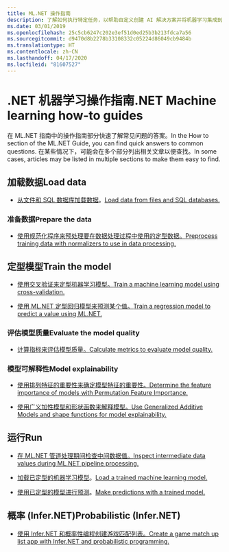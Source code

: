 ```yaml
---
title: ML.NET 操作指南
description: 了解如何执行特定任务，以帮助自定义创建 AI 解决方案并将机器学习集成到 .NET 应用程序。
ms.date: 03/01/2019
ms.openlocfilehash: 25c5cb6247c202e3ef51d0ed25b3b213fdca7a56
ms.sourcegitcommit: d9470d8b2278b33108332c05224d86049cb9484b
ms.translationtype: HT
ms.contentlocale: zh-CN
ms.lasthandoff: 04/17/2020
ms.locfileid: "81607527"
---
```

# <a name="net-machine-learning-how-to-guides"></a><span data-ttu-id="057a8-103">.NET 机器学习操作指南</span><span class="sxs-lookup"><span data-stu-id="057a8-103">.NET Machine learning how-to guides</span></span>

<span data-ttu-id="057a8-104">在 ML.NET 指南中的操作指南部分快速了解常见问题的答案。</span><span class="sxs-lookup"><span data-stu-id="057a8-104">In the How to section of the ML.NET Guide, you can find quick answers to common questions.</span></span> <span data-ttu-id="057a8-105">在某些情况下，可能会在多个部分列出相关文章以便查找。</span><span class="sxs-lookup"><span data-stu-id="057a8-105">In some cases, articles may be listed in multiple sections to make them easy to find.</span></span>

## <a name="load-data"></a><span data-ttu-id="057a8-106">加载数据</span><span class="sxs-lookup"><span data-stu-id="057a8-106">Load data</span></span>

* <span data-ttu-id="057a8-107">[从文件和 SQL 数据库加载数据](load-data-ml-net.md)。</span><span class="sxs-lookup"><span data-stu-id="057a8-107">[Load data from files and SQL databases.](load-data-ml-net.md)</span></span>

### <a name="prepare-the-data"></a><span data-ttu-id="057a8-108">准备数据</span><span class="sxs-lookup"><span data-stu-id="057a8-108">Prepare the data</span></span>

* [<span data-ttu-id="057a8-109">使用规范化程序来预处理要在数据处理过程中使用的定型数据。</span><span class="sxs-lookup"><span data-stu-id="057a8-109">Preprocess training data with normalizers to use in data processing.</span></span>](prepare-data-ml-net.md)

## <a name="train-the-model"></a><span data-ttu-id="057a8-110">定型模型</span><span class="sxs-lookup"><span data-stu-id="057a8-110">Train the model</span></span>

* [<span data-ttu-id="057a8-111">使用交叉验证来定型机器学习模型。</span><span class="sxs-lookup"><span data-stu-id="057a8-111">Train a machine learning model using cross-validation.</span></span>](train-machine-learning-model-cross-validation-ml-net.md)

* [<span data-ttu-id="057a8-112">使用 ML.NET 定型回归模型来预测某个值。</span><span class="sxs-lookup"><span data-stu-id="057a8-112">Train a regression model to predict a value using ML.NET.</span></span>](train-machine-learning-model-ml-net.md)

### <a name="evaluate-the-model-quality"></a><span data-ttu-id="057a8-113">评估模型质量</span><span class="sxs-lookup"><span data-stu-id="057a8-113">Evaluate the model quality</span></span>

* [<span data-ttu-id="057a8-114">计算指标来评估模型质量。</span><span class="sxs-lookup"><span data-stu-id="057a8-114">Calculate metrics to evaluate model quality.</span></span>](verify-model-quality-ml-net.md)

### <a name="model-explainability"></a><span data-ttu-id="057a8-115">模型可解释性</span><span class="sxs-lookup"><span data-stu-id="057a8-115">Model explainability</span></span>

* [<span data-ttu-id="057a8-116">使用排列特征的重要性来确定模型特征的重要性。</span><span class="sxs-lookup"><span data-stu-id="057a8-116">Determine the feature importance of models with Permutation Feature Importance.</span></span>](explain-machine-learning-model-permutation-feature-importance-ml-net.md)

* [<span data-ttu-id="057a8-117">使用广义加性模型和形状函数来解释模型。</span><span class="sxs-lookup"><span data-stu-id="057a8-117">Use Generalized Additive Models and shape functions for model explainability.</span></span>](use-gams-for-model-explainability.md)

## <a name="run"></a><span data-ttu-id="057a8-118">运行</span><span class="sxs-lookup"><span data-stu-id="057a8-118">Run</span></span>

* [<span data-ttu-id="057a8-119">在 ML.NET 管道处理期间检查中间数据值。</span><span class="sxs-lookup"><span data-stu-id="057a8-119">Inspect intermediate data values during ML.NET pipeline processing.</span></span>](inspect-intermediate-data-ml-net.md)

* <span data-ttu-id="057a8-120">[加载已定型的机器学习模型](save-load-machine-learning-models-ml-net.md)。</span><span class="sxs-lookup"><span data-stu-id="057a8-120">[Load a trained machine learning model.](save-load-machine-learning-models-ml-net.md)</span></span>

* <span data-ttu-id="057a8-121">[使用已定型的模型进行预测](machine-learning-model-predictions-ml-net.md)。</span><span class="sxs-lookup"><span data-stu-id="057a8-121">[Make predictions with a trained model.](machine-learning-model-predictions-ml-net.md)</span></span>

## <a name="probabilistic-infernet"></a><span data-ttu-id="057a8-122">概率 (Infer.NET)</span><span class="sxs-lookup"><span data-stu-id="057a8-122">Probabilistic (Infer.NET)</span></span>

* [<span data-ttu-id="057a8-123">使用 Infer.NET 和概率性编程创建游戏匹配列表。</span><span class="sxs-lookup"><span data-stu-id="057a8-123">Create a game match up list app with Infer.NET and probabilistic programming.</span></span>](matchup-app-infer-net.md)
